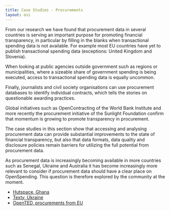 ```yaml
---
title: Case Studies - Procurements
layout: osi
---
```


From our research we have found that procurement data in several countries is serving an important purpose for promoting financial transparency, in particular by filling in the blanks when transactional spending data is not available. For example most EU countries have yet to publish transactional spending data (exceptions: United Kingdom and Slovenia).

When looking at public agencies outside government such as regions or municipalities, where a sizeable share of government spending is being executed, access to transactional spending data is equally uncommon.

Finally, journalists and civil society organisations can use procurement databases to identify individual contracts, which tells the stories on questionable awarding practices.

Global initiatives such as OpenContracting of the World Bank Institute and more recently the procurement initiative of the Sunlight Foundation confirm that momentum is growing to promote transparency in procurement.

The case studies in this section show that accessing and analysing procurement data can provide substantial improvements to the state of financial transparency, but also that data formats, data quality and disclosure policies remain barriers for utilizing the full potential from procurement data.

As procurement data is increasingly becoming available in more countries such as Senegal, Ukraine and Australia it has become increasingly more relevant to consider if procurement data should have a clear place on OpenSpending. This question is therefore explored by the community at the moment.

* [Hutspace, Ghana](./hutspace/)
* [Texty, Ukraine](./texty/)
* [OpenTED, procurements from EU](./opented/)

